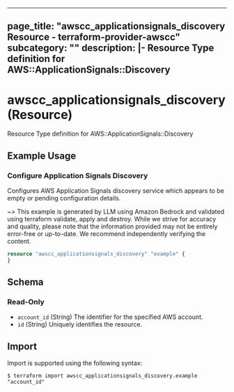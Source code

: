 
---
page_title: "awscc_applicationsignals_discovery Resource - terraform-provider-awscc"
subcategory: ""
description: |-
  Resource Type definition for AWS::ApplicationSignals::Discovery
---

# awscc_applicationsignals_discovery (Resource)

Resource Type definition for AWS::ApplicationSignals::Discovery

## Example Usage

### Configure Application Signals Discovery

Configures AWS Application Signals discovery service which appears to be empty or pending configuration details.

~> This example is generated by LLM using Amazon Bedrock and validated using terraform validate, apply and destroy. While we strive for accuracy and quality, please note that the information provided may not be entirely error-free or up-to-date. We recommend independently verifying the content.

```terraform
resource "awscc_applicationsignals_discovery" "example" {
}
```

<!-- schema generated by tfplugindocs -->
## Schema

### Read-Only

- `account_id` (String) The identifier for the specified AWS account.
- `id` (String) Uniquely identifies the resource.

## Import

Import is supported using the following syntax:

```shell
$ terraform import awscc_applicationsignals_discovery.example "account_id"
```
